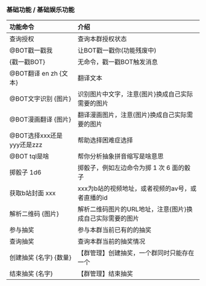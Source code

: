 ### 基础功能 / 基础娱乐功能

| 功能命令                        | 介绍                              |
|:----------------------------|:--------------------------------|
| 查询授权                        | 查询本群授权状态                        |
| @BOT戳一戳我                    | 让BOT戳一戳你(功能残废中)                 |
| {戳一戳BOT}                    | 无命令，戳一戳BOT触发消息                  |
| @BOT翻译 en zh {文本}           | 翻译文本                            |
| @BOT文字识别 {图片}               | 识别图片中文字，注意{图片}换成自己实际需要的图片       |
| @BOT漫画翻译 {图片}               | 翻译漫画图片，注意{图片}换成自己实际需要的图片        |
| @BOT选择xxx还是yyy还是zzz         | 帮助选择困难症选择                       |
| @BOT tql是啥                  | 帮你分析抽象拼音缩写是啥意思                  |
| 掷骰子 1d6                     | 掷骰子，例如左边命令为掷 1 次 6 面的骰子         |
| 获取b站封面 xxx                  | xxx为b站的视频地址，或者视频的av号，或者直播的id    |
| 解析二维码 {图片}                  | 解析二维码图片的URL地址，注意{图片}换成自己实际需要的图片 |
| 参与抽奖                        | 参与本群当前已有的的抽奖                    |
| 查询抽奖                        | 查询本群当前的抽奖情况                     |
| 创建抽奖 {名字} {数量}              | 【群管理】创建抽奖，一个群同时只能存在一个           |
| 结束抽奖 {名字}                   | 【群管理】结束抽奖                       |